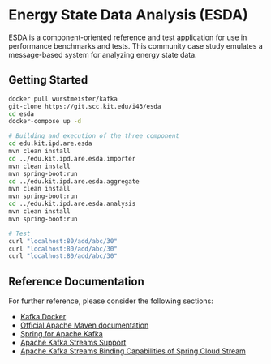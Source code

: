 # Energy State Data Analysis (ESDA)

ESDA is a component-oriented reference and test application for use in performance benchmarks and tests. This community case study emulates a message-based system for analyzing energy state data.

## Getting Started

```sh
docker pull wurstmeister/kafka
git-clone https://git.scc.kit.edu/i43/esda
cd esda
docker-compose up -d

# Building and execution of the three component
cd edu.kit.ipd.are.esda
mvn clean install
cd ../edu.kit.ipd.are.esda.importer
mvn clean install
mvn spring-boot:run
cd ../edu.kit.ipd.are.esda.aggregate
mvn clean install
mvn spring-boot:run
cd ../edu.kit.ipd.are.esda.analysis
mvn clean install
mvn spring-boot:run

# Test
curl "localhost:80/add/abc/30"
curl "localhost:80/add/abc/30"
curl "localhost:80/add/abc/30"

```

## Reference Documentation

For further reference, please consider the following sections:

* [Kafka Docker](https://wurstmeister.github.io/kafka-docker)
* [Official Apache Maven documentation](https://maven.apache.org/guides/index.html)
* [Spring for Apache Kafka](https://docs.spring.io/spring-boot/docs/{bootVersion}/reference/htmlsingle/#boot-features-kafka)
* [Apache Kafka Streams Support](https://docs.spring.io/spring-kafka/docs/current/reference/html/_reference.html#kafka-streams)
* [Apache Kafka Streams Binding Capabilities of Spring Cloud Stream](https://docs.spring.io/spring-cloud-stream/docs/current/reference/htmlsingle/#_kafka_streams_binding_capabilities_of_spring_cloud_stream)
